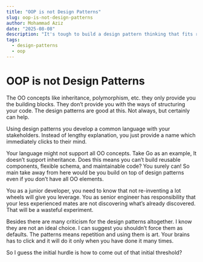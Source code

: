 ```yaml
---
title: "OOP is not Design Patterns"
slug: oop-is-not-design-patterns
author: Mohammad Aziz
date: "2025-08-08"
description: "It's tough to build a design pattern thinking that fits rightly at the problem that you are solving."
tags:
  - design-patterns
  - oop
---
```


# OOP is not Design Patterns

The OO concepts like inheritance, polymorphism, etc. they only provide you the building blocks. They don’t provide you with the ways of structuring your code. The design patterns are good at this. Not always, but certainly can help.

Using design patterns you develop a common language with your stakeholders. Instead of lengthy explanation, you just provide a name which immediately clicks to their mind.

Your language might not support all OO concepts. Take Go as an example, It doesn’t support inheritance. Does this means you can’t build reusable components, flexible schema, and maintainable code? You surely can! So main take away from here would be you build on top of design patterns even if you don’t have all OO elements.

You as a junior developer, you need to know that not re-inventing a lot wheels will give you leverage. You as senior engineer has responsibility that your less experienced mates are not discovering what’s already discovered. That will be a wasteful experiment.

Besides there are many criticism for the design patterns altogether. I know they are not an ideal choice. I can suggest you shouldn’t force them as defaults. The patterns means repetition and using them is art. Your brains has to click and it will do it only when you have done it many times.

So I guess the initial hurdle is how to come out of that initial threshold?

